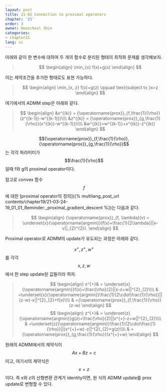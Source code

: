 ```yaml
---
layout: post
title: 21-02 Connection to proximal operators
chapter: '21'
order: 3
owner: Hooncheol Shin
categories:
- chapter21
lang: vi
---
```


아래와 같이 한 변수에 대하여 두 개의 함수로 분리된 형태의 최적화 문제를 생각해보자.
>$$
>\begin{align}
>\min_{x} f(x)+g(x)
>\end{align}
>$$

이는 제약조건을 추가한 형태로도 표현 가능하다.
>$$
>\begin{align}
>\min_{x, z} f(x)+g(z) \qquad \text{subject to  }x=z
>\end{align}
>$$

여기에서의 ADMM step은 아래와 같다.
>$$
>\begin{align}
>&x^{(k)} = {\operatorname{prox}}_{f,\frac{1}{\rho}}(z^{(k-1)}-w^{(k-1)})\\\\
>&z^{(k)} = {\operatorname{prox}}_{g,\frac{1}{\rho}}(x^{(k)}-w^{(k-1)})\\\\
>&w^{(k)}=w^{(k-1)}+x^{(k)}-z^{(k)}
>\end{align}
>$$

$${\operatorname{prox}}_{f,\frac{1}{\rho}}, {\operatorname{prox}}_{g,\frac{1}{\rho}}$$는 각각 파라미터가 $$\frac{1}{\rho}$$일때 f와 g의 proximal operator이다.

참고로 convex 함수 $$f$$에 대한 [proximal operator의 정의]({% multilang_post_url contents/chapter19/21-03-24-19_01_01_Reminder:_proximal_gradient_descent %})는 다음과 같다.
>$$
>\begin{align}
>{\operatorname{prox}}_{f, \lambda}(v) = \underset{x}{\operatorname{argmin}}(f(x)+\frac{1}{2\lambda}||x-v||_{2}^{2}). 
>\end{align}
>$$

Proximal operator로 ADMM의 update가 유도되는 과정은 아래와 같다.

$$x^{+}, z^{+}, w^{+}$$를 각각 $$x, z, w$$에서 한 step update된 값들이라 하자.
>$$
>\begin{align}
>x^{+}& = \underset{x}{\operatorname{argmin}}f(x)+\frac{\rho}{2}||x-z+w||^{2}_{2}\\\\
>& =\underset{x}{\operatorname{argmin}}\frac{1}{2\cdot\frac{1}{\rho}}||(z-w)-x||^{2}_{2}+f(x)\\\\
>& ={\operatorname{prox}}_{f,\frac{1}{\rho}}(z-w)
>\end{align}
>$$
>$$
>\begin{align}
>z^{+}& = \underset{z}{\operatorname{argmin}}g(z)+\frac{\rho}{2}||x^{+}-z+w||^{2}_{2}\\\\
>& =\underset{z}{\operatorname{argmin}}\frac{1}{2\cdot\frac{1}{\rho}}||(x^{+}+w)-z||^{2}_{2}+g(z)\\\\
>& ={\operatorname{prox}}_{g,\frac{1}{\rho}}(x^{+}+w)
>\end{align}
>$$

원래의 ADMM에서의 제약식이 $$Ax+Bz = c$$이고, 여기서의 제약식은 $$x=z$$이다. 즉 x와 z의 선형변환 관계가 identity이면, 원 식의 ADMM update를 prox update로 변형할 수 있다.